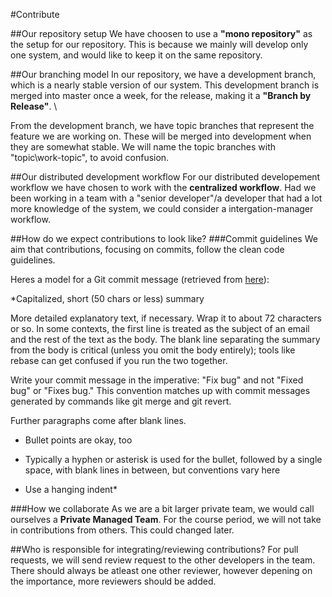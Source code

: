 #Contribute

##Our repository setup
We have choosen to use a **"mono repository"** as the setup for our repository. This is because we mainly will develop only one system, and would like to keep it on the same repository.

##Our branching model
In our repository, we have a development branch, which is a nearly stable version of our system. This development branch is merged into master once a week, for the release, making it a **"Branch by Release"**. \\ 

From the development branch, we have topic branches that represent the feature we are working on. These will be merged into development when they are somewhat stable. We will name the topic branches with "topic\work-topic", to avoid confusion.

##Our distributed development workflow
For our distributed developement workflow we have chosen to work with the **centralized workflow**. Had we been working in a team with a "senior developer"/a developer that had a lot more knowledge of the system, we could consider a intergation-manager workflow.

##How do we expect contributions to look like?
###Commit guidelines
We aim that contributions, focusing on commits, follow the clean code guidelines.

Heres a model for a Git commit message (retrieved from
[here](https://tbaggery.com/2008/04/19/a-note-about-git-commit-messages.html)):

*Capitalized, short (50 chars or less) summary

More detailed explanatory text, if necessary.  Wrap it to about 72
characters or so.  In some contexts, the first line is treated as the
subject of an email and the rest of the text as the body.  The blank
line separating the summary from the body is critical (unless you omit
the body entirely); tools like rebase can get confused if you run the
two together.

Write your commit message in the imperative: "Fix bug" and not "Fixed bug"
or "Fixes bug."  This convention matches up with commit messages generated
by commands like git merge and git revert.

Further paragraphs come after blank lines.

- Bullet points are okay, too

- Typically a hyphen or asterisk is used for the bullet, followed by a
  single space, with blank lines in between, but conventions vary here

- Use a hanging indent*

###How we collaborate
As we are a bit larger private team, we would call ourselves a **Private Managed Team**. For the course period, we will not take in contributions from others. This could changed later.

##Who is responsible for integrating/reviewing contributions?
For pull requests, we will send review request to the other developers in the team. There should always be atleast one other reviewer, however depening on the importance, more reviewers should be added.